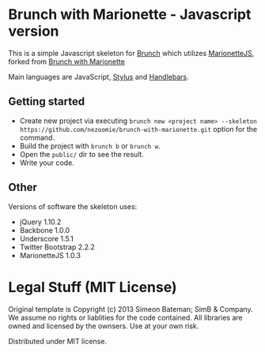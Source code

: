 # Brunch with Marionette - Javascript version
This is a simple Javascript skeleton for [Brunch](http://brunch.io/) which utilizes [MarionetteJS](http://marionettejs.com/), forked from [Brunch with Marionette](https://github.com/SimbCo/brunch-with-marionette)

Main languages are JavaScript,
[Stylus](http://learnboost.github.com/stylus/) and
[Handlebars](http://handlebarsjs.com/).

## Getting started
* Create new project via executing `brunch new <project name> --skeleton https://github.com/nezoomie/brunch-with-marionette.git` option for the command.
* Build the project with `brunch b` or `brunch w`.
* Open the `public/` dir to see the result.
* Write your code.

## Other
Versions of software the skeleton uses:

* jQuery 1.10.2
* Backbone 1.0.0
* Underscore 1.5.1
* Twitter Bootstrap 2.2.2
* MarionetteJS 1.0.3

# Legal Stuff (MIT License)
Original template is Copyright (c) 2013 Simeon Bateman; SimB & Company. We assume no rights or liablities for the code contained.  All libraries are owned and licensed by the ownsers.  Use at your own risk.

Distributed under MIT license.